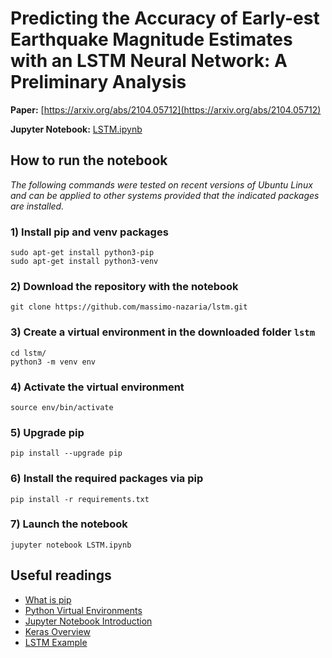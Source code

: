 # Predicting the Accuracy of Early-est Earthquake Magnitude Estimates with an LSTM Neural Network: A Preliminary Analysis

**Paper:** [https://arxiv.org/abs/2104.05712](https://arxiv.org/abs/2104.05712)

**Jupyter Notebook:** [LSTM.ipynb](LSTM.ipynb)


## How to run the notebook

*The following commands were tested on recent versions of Ubuntu Linux and can be applied to other systems provided that the indicated packages are installed.*

### 1) Install pip and venv packages

```
sudo apt-get install python3-pip
sudo apt-get install python3-venv
```

### 2) Download the repository with the notebook

```
git clone https://github.com/massimo-nazaria/lstm.git
```

### 3) Create a virtual environment in the downloaded folder `lstm`

```
cd lstm/
python3 -m venv env
```

### 4) Activate the virtual environment

```
source env/bin/activate
```

### 5) Upgrade pip

```
pip install --upgrade pip
```

### 6) Install the required packages via pip

```
pip install -r requirements.txt
```

### 7) Launch the notebook

```
jupyter notebook LSTM.ipynb
```

## Useful readings

* [What is pip](https://realpython.com/what-is-pip/)
* [Python Virtual Environments](https://realpython.com/python-virtual-environments-a-primer/)
* [Jupyter Notebook Introduction](https://realpython.com/jupyter-notebook-introduction/)
* [Keras Overview](https://www.tensorflow.org/guide/keras/overview)
* [LSTM Example](https://www.tensorflow.org/tutorials/structured_data/time_series)

